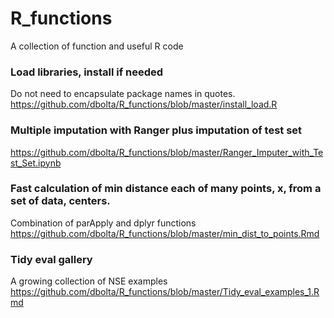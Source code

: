# R_functions
A collection of function and useful R code

### Load libraries, install if needed
Do not need to encapsulate package names in quotes.
<br>https://github.com/dbolta/R_functions/blob/master/install_load.R

### Multiple imputation with Ranger plus imputation of test set
https://github.com/dbolta/R_functions/blob/master/Ranger_Imputer_with_Test_Set.ipynb

### Fast calculation of min distance each of many points, x, from a set of data, centers.
Combination of parApply and dplyr functions
<br>https://github.com/dbolta/R_functions/blob/master/min_dist_to_points.Rmd

### Tidy eval gallery
A growing collection of NSE examples
<br>https://github.com/dbolta/R_functions/blob/master/Tidy_eval_examples_1.Rmd

